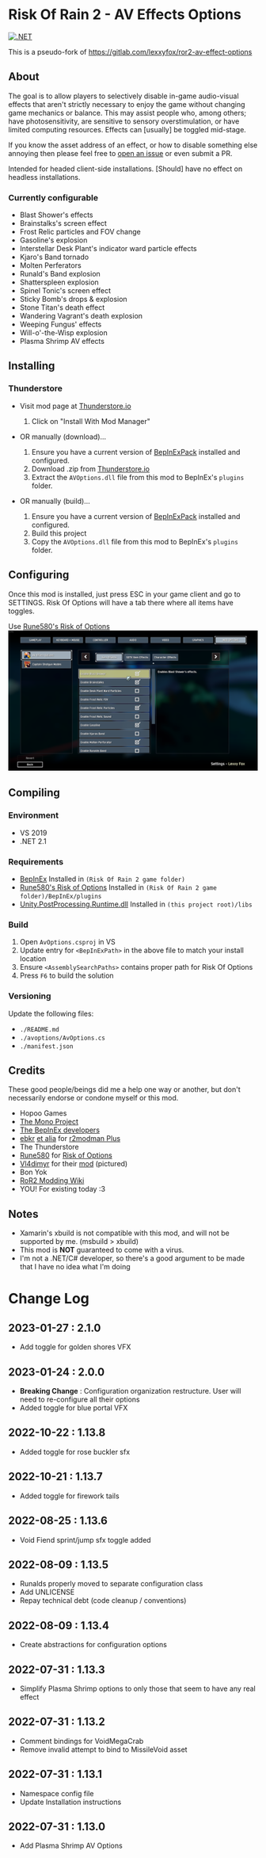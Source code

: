 # Risk Of Rain 2 - AV Effects Options

[![.NET](https://github.com/tlsJP/ror2-av-effect-options/actions/workflows/dotnet.yml/badge.svg)](https://github.com/tlsJP/ror2-av-effect-options/actions/workflows/dotnet.yml)

This is a pseudo-fork of https://gitlab.com/lexxyfox/ror2-av-effect-options

## About

The goal is to allow players to selectively disable in-game audio-visual effects that aren't strictly necessary to enjoy the game without changing game mechanics or balance. This may assist people who, among others; have photosensitivity, are sensitive to sensory overstimulation, or have limited computing resources. Effects can [usually] be toggled mid-stage.

If you know the asset address of an effect, or how to disable something else annoying then please feel free to [open an issue](https://github.com/tlsJP/ror2-av-effect-options/issues) or even submit a PR.

Intended for headed client-side installations. [Should] have no effect on headless installations.

### Currently configurable

- Blast Shower's effects
- Brainstalks's screen effect
- Frost Relic particles and FOV change
- Gasoline's explosion
- Interstellar Desk Plant's indicator ward particle effects
- Kjaro's Band tornado
- Molten Perferators
- Runald's Band explosion
- Shatterspleen explosion
- Spinel Tonic's screen effect
- Sticky Bomb's drops & explosion
- Stone Titan's death effect
- Wandering Vagrant's death explosion
- Weeping Fungus' effects
- Will-o'-the-Wisp explosion
- Plasma Shrimp AV effects

## Installing

### Thunderstore

- Visit mod page at [Thunderstore.io](https://thunderstore.io/package/TeamNinjaDSM/JPs_AV_Effect_Options/)

  1. Click on "Install With Mod Manager"

- OR manually (download)...

  1. Ensure you have a current version of [BepInExPack](https://thunderstore.io/package/bbepis/BepInExPack) installed and configured.
  2. Download .zip from [Thunderstore.io](https://thunderstore.io/package/TeamNinjaDSM/JPs_AV_Effect_Options/)
  3. Extract the `AVOptions.dll` file from this mod to BepInEx's `plugins` folder.

- OR manually (build)...
  1. Ensure you have a current version of [BepInExPack](https://thunderstore.io/package/bbepis/BepInExPack) installed and configured.
  2. Build this project
  3. Copy the `AVOptions.dll` file from this mod to BepInEx's `plugins` folder.

## Configuring

Once this mod is installed, just press ESC in your game client and go to SETTINGS. Risk Of Options will have a tab there where all items have toggles.

Use [Rune580's Risk of Options](https://thunderstore.io/package/Rune580/Risk_Of_Options)
![Risk of Options](https://github.com/tlsJP/ror2-av-effect-options/blob/main/screenshot.png)

## Compiling

### Environment

- VS 2019
- .NET 2.1

### Requirements

- [BepInEx](https://github.com/BepInEx/BepInEx) Installed in `(Risk Of Rain 2 game folder)`
- [Rune580's Risk of Options](https://thunderstore.io/package/Rune580/Risk_Of_Options) Installed in `(Risk Of Rain 2 game folder)/BepInEx/plugins`
- [Unity.PostProcessing.Runtime.dll](https://docs.unity3d.com/Packages/com.unity.postprocessing@3.1/manual/index.html) Installed in `(this project root)/libs`

### Build

1. Open `AvOptions.csproj` in VS
2. Update entry for `<BepInExPath>` in the above file to match your install location
3. Ensure `<AssemblySearchPaths>` contains proper path for Risk Of Options
4. Press `F6` to build the solution

### Versioning

Update the following files:

- `./README.md`
- `./avoptions/AvOptions.cs`
- `./manifest.json`

## Credits

These good people/beings did me a help one way or another, but don't necessarily endorse or condone myself or this mod.

- Hopoo Games
- [The Mono Project](https://www.mono-project.com)
- [The BepInEx developers](https://github.com/BepInEx/BepInEx/graphs/contributors)
- [ebkr](https://github.com/ebkr) [et alia](https://github.com/ebkr/r2modmanPlus/graphs/contributors) for [r2modman Plus](https://thunderstore.io/package/ebkr/r2modman)
- The Thunderstore
- [Rune580](https://github.com/Rune580) for [Risk of Options](https://thunderstore.io/package/Rune580/Risk_Of_Options)
- [Vl4dimyr](https://github.com/Vl4dimyr) for their [mod](https://thunderstore.io/package/Vl4dimyr/CaptainShotgunModes) (pictured)
- Bon Yok
- [RoR2 Modding Wiki](https://github.com/risk-of-thunder/R2Wiki)
- YOU! For existing today :3

## Notes

- Xamarin's xbuild is not compatible with this mod, and will not be supported by me. (msbuild > xbuild)
- This mod is **NOT** guaranteed to come with a virus.
- I'm not a .NET/C# developer, so there's a good argument to be made that I have no idea what I'm doing

# Change Log

## 2023-01-27 : 2.1.0

- Add toggle for golden shores VFX

## 2023-01-24 : 2.0.0

- **Breaking Change** : Configuration organization restructure. User will need to re-configure all their options
- Added toggle for blue portal VFX

## 2022-10-22 : 1.13.8

- Added toggle for rose buckler sfx

## 2022-10-21 : 1.13.7

- Added toggle for firework tails

## 2022-08-25 : 1.13.6

- Void Fiend sprint/jump sfx toggle added

## 2022-08-09 : 1.13.5

- Runalds properly moved to separate configuration class
- Add UNLICENSE
- Repay technical debt (code cleanup / conventions)

## 2022-08-09 : 1.13.4

- Create abstractions for configuration options

## 2022-07-31 : 1.13.3

- Simplify Plasma Shrimp options to only those that seem to have any real effect

## 2022-07-31 : 1.13.2

- Comment bindings for VoidMegaCrab
- Remove invalid attempt to bind to MissileVoid asset

## 2022-07-31 : 1.13.1

- Namespace config file
- Update Installation instructions

## 2022-07-31 : 1.13.0

- Add Plasma Shrimp AV Options
